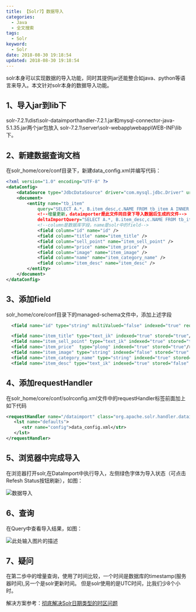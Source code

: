 ```yaml
---
title: 【Solr7】数据导入
categories:
  - Java
  - 全文搜索
tags:
  - Solr
keyword:
  - Solr
date: 2018-08-30 19:18:54
updated: 2018-08-30 19:18:54
---
```


solr本身可以实现数据的导入功能，同时其提供jar还能整合如java、python等语言来导入。本文针对solr本身的数据导入功能。
<!--more-->

## 1、导入jar到lib下

solr-7.2.1\dist\solr-dataimporthandler-7.2.1.jar和mysql-connector-java-5.1.35.jar两个jar包放入
solr-7.2.1\server\solr-webapp\webapp\WEB-INF\lib下。

## 2、新建数据查询文档

在solr_home/core/conf目录下，新建data_config.xml并编写代码：

```xml
<?xml version="1.0" encoding="UTF-8" ?>
<dataConfig>
    <dataSource type="JdbcDataSource" driver="com.mysql.jdbc.Driver" url="jdbc:mysql://localhost:3306/taotao?characterEncoding=utf-8&amp;useSSL=false" user="root" password="123456" />
    <document>
        <entity name="tb_item" 
        	query="SELECT A.*, B.item_desc,c.NAME FROM tb_item A INNER JOIN tb_item_desc B ON A.id = B.item_id INNER JOIN tb_item_cat C ON A.cid = C.id" 
        	<!--增量更新，dataimporter是此文件同目录下导入数据后生成的文件-->
            deltaImportQuery="SELECT A.*, B.item_desc,c.NAME FROM tb_item A INNER JOIN tb_item_desc B ON A.id = B.item_id INNER JOIN tb_item_cat C ON A.cid = C.id where A.updated > '${dataimporter.tb_item.last_index_time}'">
            <!--column是数据库字段，name是solr中的field-->
            <field column="id" name="id" />
	        <field column="title" name="item_title" />
	        <field column="sell_point" name="item_sell_point" />
            <field column="price" name="item_price" />
            <field column="image" name="item_image" />
            <field column="name" name="item_category_name" />
            <field column="item_desc" name="item_desc" />
        </entity>
    </document>
</dataConfig>
```

## 3、添加field

solr_home/core/conf目录下的managed-schema文件中，添加上述字段

```xml
  <field name="id" type="string" multiValued="false" indexed="true" required="true" stored="true"/>

  <field name="item_title" type="text_ik" indexed="true" stored="true"/>
  <field name="item_sell_point" type="text_ik" indexed="true" stored="true"/>
  <field name="item_price"  type="plong" indexed="true" stored="true"/>
  <field name="item_image" type="string" indexed="false" stored="true" />
  <field name="item_category_name" type="string" indexed="true" stored="true" />
  <field name="item_desc" type="text_ik" indexed="true" stored="false" />
```

## 4、添加requestHandler

在solr_home/core/conf/solrconfig.xml文件中的requestHandler标签前面加上如下代码

```xml
<requestHandler name="/dataimport" class="org.apache.solr.handler.dataimport.DataImportHandler"> 
   <lst name="defaults"> 
      <str name="config">data_config.xml</str> 
   </lst> 
</requestHandler>
```

## 5、浏览器中完成导入

在浏览器打开solr,在DataImport中执行导入，左侧绿色字体为导入状态（可点击Refesh Status按钮刷新），如图：

![数据导入][1]


## 6、查询

在Query中查看导入结果，如图：

![此处输入图片的描述][2]

## 7、疑问

在第二歩中的增量查询，使用了时间比较，一个时间是数据库的timestamp(服务器时间),另一个是solr更新时间。
但是solr使用的是UTC时间，比我们少8个小时。

解决方案参考：[彻底解决Solr日期类型的时区问题][3]


  [1]: https://img-blog.csdn.net/20180306105138315?watermark/2/text/aHR0cDovL2Jsb2cuY3Nkbi5uZXQvdTAxNDM3ODE4MQ==/font/5a6L5L2T/fontsize/400/fill/I0JBQkFCMA==/dissolve/70
  [2]: https://img-blog.csdn.net/20180306105403462?watermark/2/text/aHR0cDovL2Jsb2cuY3Nkbi5uZXQvdTAxNDM3ODE4MQ==/font/5a6L5L2T/fontsize/400/fill/I0JBQkFCMA==/dissolve/70
  [3]: https://www.jianshu.com/p/8f65ffbd5c74